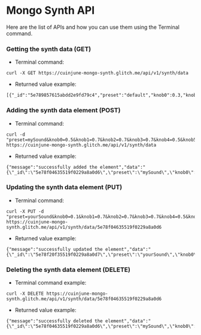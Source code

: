# Mongo Synth API

Here are the list of APIs and how you can use them using the Terminal command.

### Getting the synth data (GET)

* Terminal command: 
```
curl -X GET https://cuinjune-mongo-synth.glitch.me/api/v1/synth/data
```
* Returned value example: 
```
[{"_id":"5e789857615abdd2e9fd79c4","preset":"default","knob0":0.3,"knob1":0.3,"knob2":0.5,"knob3":0.5,"knob4":0.5,"knob5":0,"knob6":0,"knob7":0.5,"knob8":0,"knob9":0.5,"knob10":0,"knob11":1,"knob12":0,"knob13":0.5,"knob14":0,"knob15":0.5,"__v":0}]%
```

### Adding the synth data element (POST)

* Terminal command:
```
curl -d "preset=mySound&knob0=0.5&knob1=0.7&knob2=0.7&knob3=0.7&knob4=0.5&knob5=0&knob6=0&knob7=0.5&knob8=0&knob9=0.5&knob10=0&knob11=1&knob12=0&knob13=0.5&knob14=0&knob15=0.5" https://cuinjune-mongo-synth.glitch.me/api/v1/synth/data
```

* Returned value example: 
```
{"message":"successfully added the element","data":"{\"_id\":\"5e78f04635519f0229a8a0d6\",\"preset\":\"mySound\",\"knob0\":0.5,\"knob1\":0.7,\"knob2\":0.7,\"knob3\":0.7,\"knob4\":0.5,\"knob5\":0,\"knob6\":0,\"knob7\":0.5,\"knob8\":0,\"knob9\":0.5,\"knob10\":0,\"knob11\":1,\"knob12\":0,\"knob13\":0.5,\"knob14\":0,\"knob15\":0.5,\"__v\":0}"}%   
```

### Updating the synth data element (PUT)

* Terminal command:
```
curl -X PUT -d "preset=yourSound&knob0=0.1&knob1=0.7&knob2=0.7&knob3=0.7&knob4=0.5&knob5=0&knob6=0&knob7=0.5&knob8=0&knob9=0.5&knob10=0&knob11=1&knob12=0&knob13=0.5&knob14=0&knob15=0.5" https://cuinjune-mongo-synth.glitch.me/api/v1/synth/data/5e78f04635519f0229a8a0d6
```

* Returned value example: 
```
{"message":"successfully updated the element","data":"{\"_id\":\"5e78f20f35519f0229a8a0d7\",\"preset\":\"yourSound\",\"knob0\":0.1,\"knob1\":0.7,\"knob2\":0.7,\"knob3\":0.7,\"knob4\":0.5,\"knob5\":0,\"knob6\":0,\"knob7\":0.5,\"knob8\":0,\"knob9\":0.5,\"knob10\":0,\"knob11\":1,\"knob12\":0,\"knob13\":0.5,\"knob14\":0,\"knob15\":0.5,\"__v\":0}"}%       
```

### Deleting the synth data element (DELETE)

* Terminal command example:
```
curl -X DELETE https://cuinjune-mongo-synth.glitch.me/api/v1/synth/data/5e78f04635519f0229a8a0d6

```

* Returned value example: 
```
{"message":"successfully deleted the element","data":"{\"_id\":\"5e78f04635519f0229a8a0d6\",\"preset\":\"mySound\",\"knob0\":0.5,\"knob1\":0.7,\"knob2\":0.7,\"knob3\":0.7,\"knob4\":0.5,\"knob5\":0,\"knob6\":0,\"knob7\":0.5,\"knob8\":0,\"knob9\":0.5,\"knob10\":0,\"knob11\":1,\"knob12\":0,\"knob13\":0.5,\"knob14\":0,\"knob15\":0.5,\"__v\":0}"}%      
```
